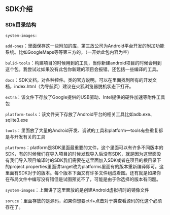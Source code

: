 ## SDK介绍

### SDk目录结构
`system-images:`


`add-ones`：里面保存这一些附加的库，第三放公司为Android平台开发的附加功能系统。比如GoogleMaps等等第三方的。（一开始此包内容为空)

`bulid-tools`：构建项目的时候用到的工具，当你新建android项目的时候会用到这个包。我尝试过如果没有此包你新建的项目会报错。还包括一些编译的工具。

`docs`：SDK文档，对各种控件。类的官方说明。可以在里面找到所有的开发文档，index.html（为导航页）建议在火狐浏览器脱机状态下打开。

`extra`：该文件下存放了Google提供的USB驱动、Intel提供的硬件加速等附件工具包

`platform-tools`：该文件夹下存放了Android平台的相关工具比如adb.exe、sqlite3.exe

`tools`：里面放了大量的Android开发、调试的工具和platform—tools有些重复都是与开发有关的工具

`platforms`：platform是SDK里面最重要的文件，这个里面可以有许多不同版本的SDK，有的时候我们在导入项目的时候发现导入后没有SDK，就是因为这里面没有我们导入项目编译时的SDK我们需要在这里面加入SDK或者在项目的根目录下的project.properties里面讲target改为platforms里面有的版本重新编译即可。这里面有SDK对于的版本。每个版本下面又有许多文件组成看图。还有就是如果你在布局文件中编写没有错但是试图预览不了，可能是由于你选择的版本有问题。

`system-images`：上面讲了这里面放的是创建Android虚拟机时的镜像文件

`soruce`：里面存放的是源码，如果你想要ctrl+点击对于类查看源码的化这个必须存在了。 
